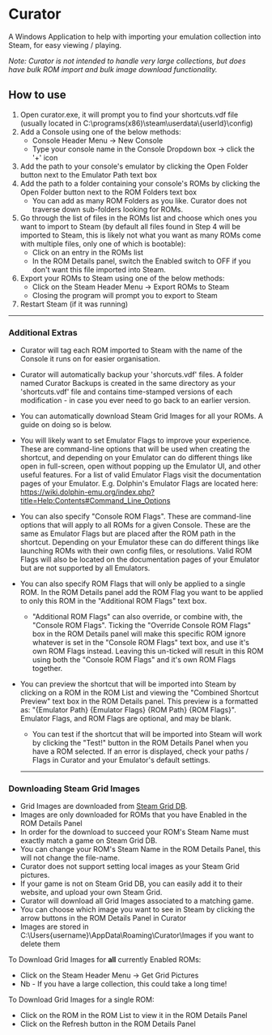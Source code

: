 # Curator
A Windows Application to help with importing your emulation collection into Steam, for easy viewing / playing.

*Note: Curator is not intended to handle very large collections, but does have bulk ROM import and bulk image download functionality.*

## How to use

1. Open curator.exe, it will prompt you to find your shortcuts.vdf file (usually located in C:\programs(x86)\steam\userdata\\{userId}\config)
2. Add a Console using one of the below methods:
	* Console Header Menu -> New Console
	* Type your console name in the Console Dropdown box  -> click the '+' icon
3. Add the path to your console's emulator by clicking the Open Folder button next to the Emulator Path text box
4. Add the path to a folder containing your console's ROMs by clicking the Open Folder button next to the ROM Folders text box
	* You can add as many ROM Folders as you like. Curator does not traverse down sub-folders looking for ROMs.
5. Go through the list of files in the ROMs list and choose which ones you want to import to Steam (by default all files found in Step 4 will be imported to Steam, this is likely not what you want as many ROMs come with multiple files, only one of which is bootable):
	* Click on an entry in the ROMs list
	* In the ROM Details panel, switch the Enabled switch to OFF if you don't want this file imported into Steam.
6. Export your ROMs to Steam using one of the below methods: 
	* Click on the Steam Header Menu -> Export ROMs to Steam 
    * Closing the program will prompt you to export to Steam 
7. Restart Steam (if it was running)
    
  ___

### Additional Extras
* Curator will tag each ROM imported to Steam with the name of the Console it runs on for easier organisation.
* Curator will automatically backup your 'shorcuts.vdf' files. A folder named Curator Backups is created in the same directory as your 'shortcuts.vdf' file and contains time-stamped versions of each modification - in case you ever need to go back to an earlier version.
* You can automatically download Steam Grid Images for all your ROMs. A guide on doing so is below.
* You will likely want to set Emulator Flags to improve your experience. These are command-line options that will be used when creating the shortcut, and depending on your Emulator can do different things like open in full-screen, open without popping up the Emulator UI, and other useful features. For a list of valid Emulator Flags visit the documentation pages of your Emulator. E.g. Dolphin's Emulator Flags are located here: https://wiki.dolphin-emu.org/index.php?title=Help:Contents#Command_Line_Options
* You can also specify "Console ROM Flags". These are command-line options that will apply to all ROMs for a given Console. These are the same as Emulator Flags but are placed after the ROM path in the shortcut. Depending on your Emulator these can do different things like launching ROMs with their own config files, or resolutions. Valid ROM Flags will also be located on the documentation pages of your Emulator but are not supported by all Emulators.
* You can also specify ROM Flags that will only be applied to a single ROM. In the ROM Details panel add the ROM Flag you want to be applied to only this ROM in the "Additional ROM Flags" text box.  
  * "Additional ROM Flags" can also override, or combine with, the "Console ROM Flags". Ticking the "Override Console ROM Flags" box in the ROM Details panel will make this specific ROM ignore whatever is set in the "Console ROM Flags" text box, and use it's own ROM Flags instead. Leaving this un-ticked will result in this ROM using both the "Console ROM Flags" and it's own ROM Flags together.
* You can preview the shortcut that will be imported into Steam by clicking on a ROM in the ROM List and viewing the "Combined Shortcut Preview" text box in the ROM Details panel. This preview is a formatted as: "{Emulator Path} {Emulator Flags} {ROM Path} {ROM Flags}". Emulator Flags, and ROM Flags are optional, and may be blank.
  * You can test if the shortcut that will be imported into Steam will work by clicking the "Test!" button in the ROM Details Panel when you have a ROM selected. If an error is displayed, check your paths / Flags in Curator and your Emulator's default settings.
  
  ___
  
### Downloading Steam Grid Images
* Grid Images are downloaded from [Steam Grid DB](http://steamgriddb.com). 
* Images are only downloaded for ROMs that you have Enabled in the ROM Details Panel
* In order for the download to succeed your ROM's Steam Name must exactly match a game on Steam Grid DB.
* You can change your ROM's Steam Name in the ROM Details Panel, this will not change the file-name.
* Curator does not support setting local images as your Steam Grid pictures.
* If your game is not on Steam Grid DB, you can easily add it to their website, and upload your own Steam Grid.
* Curator will download all Grid Images associated to a matching game.
* You can choose which image you want to see in Steam by clicking the arrow buttons in the ROM Details Panel in Curator
* Images are stored in C:\Users\{username}\AppData\Roaming\Curator\Images if you want to delete them

To Download Grid Images for **all** currently Enabled ROMs:
* Click on the Steam Header Menu -> Get Grid Pictures
* Nb - If you have a large collection, this could take a long time!

To Download Grid Images for a single ROM:
* Click on the ROM in the ROM List to view it in the ROM Details Panel
* Click on the Refresh button in the ROM Details Panel
